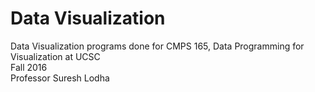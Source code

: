 # Data Visualization
Data Visualization programs done for CMPS 165, Data Programming for Visualization at UCSC<br>
Fall 2016 <br>
Professor Suresh Lodha

